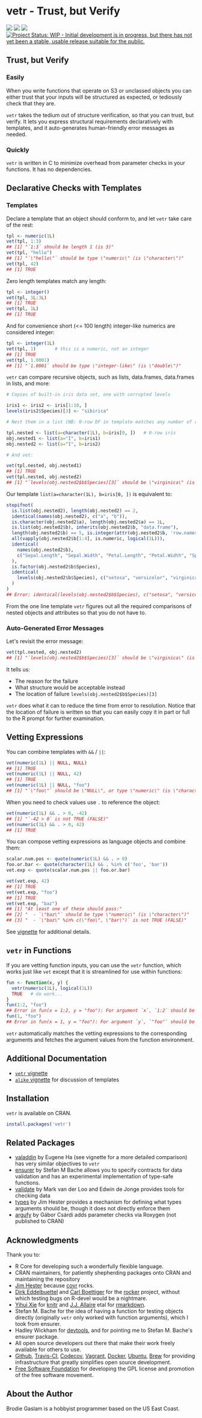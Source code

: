 <!-- README.md is generated from README.Rmd. Please edit that file -->


# vetr - Trust, but Verify

[![](https://travis-ci.org/brodieG/vetr.svg?branch=master)](https://travis-ci.org/brodieG/vetr)
[![](https://codecov.io/github/brodieG/vetr/coverage.svg?branch=master)](https://codecov.io/github/brodieG/vetr?branch=master)
[![](http://www.r-pkg.org/badges/version/vetr)](https://cran.r-project.org/package=vetr)
[![Project Status: WIP - Initial development is in progress, but there has not yet been a stable, usable release suitable for the public.](http://www.repostatus.org/badges/latest/wip.svg)](http://www.repostatus.org/#wip)


## Trust, but Verify

### Easily

When you write functions that operate on  S3 or unclassed objects you can either
trust that your inputs will be structured as expected, or tediously check that
they are.

`vetr` takes the tedium out of structure verification, so that you can trust,
but verify.  It lets you express structural requirements declaratively with
templates, and it auto-generates human-friendly error messages as needed.

### Quickly

`vetr` is written in C to minimize overhead from parameter checks in your
functions.  It has no dependencies.


## Declarative Checks with Templates

### Templates

Declare a template that an object should conform to, and let `vetr` take care of
the rest:


```r
tpl <- numeric(1L)
vet(tpl, 1:3)
## [1] "`1:3` should be length 1 (is 3)"
vet(tpl, "hello")
## [1] "`\"hello\"` should be type \"numeric\" (is \"character\")"
vet(tpl, 42)
## [1] TRUE
```

Zero length templates match any length:


```r
tpl <- integer()
vet(tpl, 1L:3L)
## [1] TRUE
vet(tpl, 1L)
## [1] TRUE
```

And for convenience short (<= 100 length) integer-like numerics are considered
integer:


```r
tpl <- integer(1L)
vet(tpl, 1)       # this is a numeric, not an integer
## [1] TRUE
vet(tpl, 1.0001)
## [1] "`1.0001` should be type \"integer-like\" (is \"double\")"
```

`vetr` can compare recursive objects, such as lists, data.frames,
data.frames in lists, and more:


```r
# Copies of built-in iris data set, one with corrupted levels

iris1 <- iris2 <- iris[1:10, ]
levels(iris2$Species)[3] <- "sibirica"

# Nest them in a list (NB: 0-row DF in template matches any number of rows):

tpl.nested <- list(a=character(1L), b=iris[0, ])   # 0-row iris
obj.nested1 <- list(a="I", b=iris1)
obj.nested2 <- list(a="I", b=iris2)

# And vet:

vet(tpl.nested, obj.nested1)
## [1] TRUE
vet(tpl.nested, obj.nested2)
## [1] "`levels(obj.nested2$b$Species)[3]` should be \"virginica\" (is \"sibirica\")"
```

Our template `list(a=character(1L), b=iris[0, ])` is equivalent to:


```r
stopifnot(
  is.list(obj.nested2), length(obj.nested2) == 2,
  identical(names(obj.nested2), c("a", "b")),
  is.character(obj.nested2$a), length(obj.nested2$a) == 1L,
  is.list(obj.nested2$b), inherits(obj.nested2$b, "data.frame"),
  length(obj.nested2$b) == 5, is.integer(attr(obj.nested2$b, 'row.names')),
  all(vapply(obj.nested2$b[1:4], is.numeric, logical(1L))),
  identical(
    names(obj.nested2$b),
    c("Sepal.Length", "Sepal.Width", "Petal.Length", "Petal.Width", "Species")
  ),
  is.factor(obj.nested2$b$Species),
  identical(
    levels(obj.nested2$b$Species), c("setosa", "versicolor", "virginica")
  )
)
## Error: identical(levels(obj.nested2$b$Species), c("setosa", "versicolor",  .... is not TRUE
```

From the one line template `vetr` figures out all the required comparisons of
nested objects and attributes so that you do not have to.

### Auto-Generated Error Messages

Let's revisit the error message:


```r
vet(tpl.nested, obj.nested2)
## [1] "`levels(obj.nested2$b$Species)[3]` should be \"virginica\" (is \"sibirica\")"
```

It tells us:

* The reason for the failure
* What structure would be acceptable instead
* The location of failure `levels(obj.nested2$b$Species)[3]`

`vetr` does what it can to reduce the time from error to resolution.  Notice
that the location of failure is written so that you can easily copy it in part
or full to the R prompt for further examination.

## Vetting Expressions

You can combine templates with `&&` / `||`:


```r
vet(numeric(1L) || NULL, NULL)
## [1] TRUE
vet(numeric(1L) || NULL, 42)
## [1] TRUE
vet(numeric(1L) || NULL, "foo")
## [1] "`\"foo\"` should be \"NULL\", or type \"numeric\" (is \"character\")"
```

When you need to check values use `.` to reference the object:


```r
vet(numeric(1L) && . > 0, -42)
## [1] "`-42 > 0` is not TRUE (FALSE)"
vet(numeric(1L) && . > 0, 42)
## [1] TRUE
```

You can compose vetting expressions as language objects and combine them:


```r
scalar.num.pos <- quote(numeric(1L) && . > 0)
foo.or.bar <- quote(character(1L) && . %in% c('foo', 'bar'))
vet.exp <- quote(scalar.num.pos || foo.or.bar)

vet(vet.exp, 42)
## [1] TRUE
vet(vet.exp, "foo")
## [1] TRUE
vet(vet.exp, "baz")
## [1] "At least one of these should pass:"                         
## [2] "  - `\"baz\"` should be type \"numeric\" (is \"character\")"
## [3] "  - `\"baz\" %in% c(\"foo\", \"bar\")` is not TRUE (FALSE)"
```

See [vignette][1] for additional details.

## `vetr` in Functions

If you are vetting function inputs, you can use the `vetr` function, which works
just like `vet` except that it is streamlined for use within functions:


```r
fun <- function(x, y) {
  vetr(numeric(1L), logical(1L))
  TRUE   # do work...
}
fun(1:2, "foo")
## Error in fun(x = 1:2, y = "foo"): For argument `x`, `1:2` should be length 1 (is 2)
fun(1, "foo")
## Error in fun(x = 1, y = "foo"): For argument `y`, `"foo"` should be type "logical" (is "character")
```

`vetr` automatically matches the vetting expressions to the corresponding
arguments and fetches the argument values from the function environment.

## Additional Documentation

* [`vetr` vignette][1]
* [`alike` vignette][2] for discussion of templates

## Installation

`vetr` is available on CRAN.


```r
install.packages('vetr')
```

## Related Packages

* [valaddin](https://github.com/egnha/valaddin) by Eugene Ha (see vignette for a
  more detailed comparison) has very similar objectives to `vetr`
* [ensurer](https://github.com/smbache/ensurer) by Stefan M Bache allows you to
  specify contracts for data validation and has an experimental implementation
  of type-safe functions.
* [validate](https://github.com/data-cleaning/validate) by Mark van der Loo and
  Edwin de Jonge provides tools for checking data
* [types](https://github.com/jimhester/types) by Jim Hester provides a mechanism
  for defining what types arguments should be, though it does not directly
  enforce them
* [argufy](https://github.com/gaborcsardi/argufy) by Gábor Csárdi adds
  parameter checks via Roxygen (not published to CRAN)

## Acknowledgments

Thank you to:

* R Core for developing such a wonderfully flexible language.
* CRAN maintainers, for patiently shepherding packages onto CRAN and maintaining
  the repository
* [Jim Hester](https://github.com/jimhester) because
  [covr](https://cran.r-project.org/package=covr) rocks.
* [Dirk Eddelbuettel](https://github.com/eddelbuettel) and [Carl
  Boettiger](https://github.com/cboettig) for the
  [rocker](https://github.com/rocker-org/rocker) project, without which testing
  bugs on R-devel would be a nightmare.
* [Yihui Xie](https://github.com/yihui) for
  [knitr](https://cran.r-project.org/package=knitr) and  [J.J.
  Allaire](https://github.com/jjallaire) etal for
  [rmarkdown](https://cran.r-project.org/package=rmarkdown).
* Stefan M. Bache for the idea of having a function for testing objects directly
  (originally `vetr` only worked with function arguments), which I took from
  ensurer.
* Hadley Wickham for [devtools](https://cran.r-project.org/package=devtools),
  and for pointing me to Stefan M. Bache's ensurer package.
* All open source developers out there that make their work freely available
  for others to use.
* [Github](https://github.com/), [Travis-CI](https://travis-ci.org/),
  [Codecov](https://codecov.io/), [Vagrant](https://www.vagrantup.com/),
  [Docker](https://www.docker.com/), [Ubuntu](https://www.ubuntu.com/),
  [Brew](https://brew.sh/) for providing infrastructure that greatly simplifies
  open source development.
* [Free Software Foundation](http://fsf.org/) for developing the GPL license and
  promotion of the free software movement.

## About the Author

Brodie Gaslam is a hobbyist programmer based on the US East Coast.

[1]: http://htmlpreview.github.io/?https://github.com/brodieG/vetr/blob/development/inst/doc/vetr.html
[2]: http://htmlpreview.github.io/?https://github.com/brodieG/vetr/blob/development/inst/doc/alike.html
